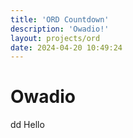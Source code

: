 ```yaml
---
title: 'ORD Countdown'
description: 'Owadio!'
layout: projects/ord
date: 2024-04-20 10:49:24
---
```


# Owadio

dd
Hello
